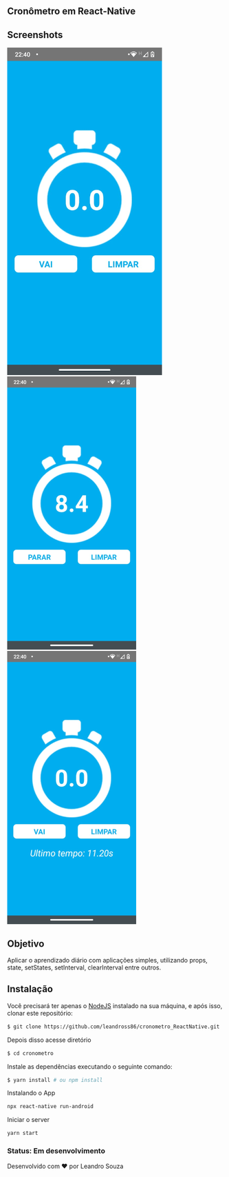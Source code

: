 ## Cronômetro em React-Native

## Screenshots

<img src="./assets/screenshot01.png"/><img src="./assets/screenshot02.png"/><img src="./assets/screenshot03.png"/> 

## Objetivo

Aplicar o aprendizado diário com aplicações simples, utilizando props, state, setStates, setInterval, clearInterval entre outros.

## Instalação

Você precisará ter apenas o [NodeJS](https://nodejs.org) instalado na sua máquina, e após isso, clonar este repositório:

```bash
$ git clone https://github.com/leandross86/cronometro_ReactNative.git
```
Depois disso acesse diretório
```bash
$ cd cronometro
```
Instale as dependências executando o seguinte comando:
```sh
$ yarn install # ou npm install
```
Instalando o App
```sh
npx react-native run-android
```
Iniciar o server
```sh
yarn start
```


### Status: Em desenvolvimento

Desenvolvido com ❤ por Leandro Souza